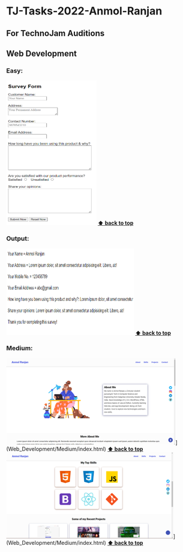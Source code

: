 # TJ-Tasks-2022-Anmol-Ranjan

## For TechnoJam Auditions

## Web Development

### Easy: 
   [<img src="images/easy1.png" height="385" width="240" title="Survey Form">](Web_Development/Easy/survey_form.html)
   **[⬆ back to top](###Easy)**
    
### Output:
   [<img src="images/easy2_output.png" height="230" width="340" title="Survey Form Output">](Web_Development/Easy/survey_form.html)
   **[⬆ back to top](###Easy)**

### Medium:
   <img src="images/medium1.png" height="230" title="Portfolio">](Web_Development/Medium/index.html)
   **[⬆ back to top](###Medium)**
   <img src="images/medium2.png" height="230" title="Portfolio">](Web_Development/Medium/index.html)
   **[⬆ back to top](###Medium)**
